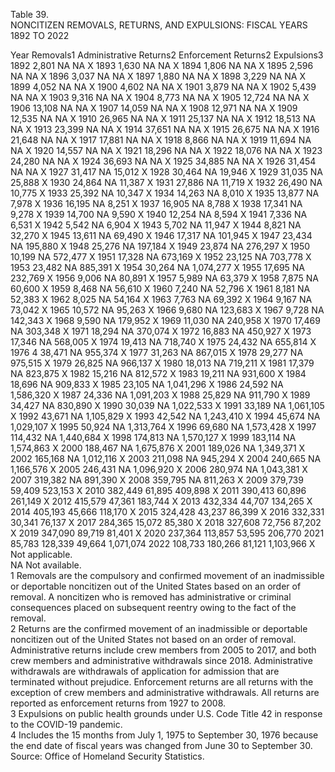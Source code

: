 				
Table 39.  				
NONCITIZEN REMOVALS, RETURNS, AND EXPULSIONS: FISCAL YEARS 1892 TO 2022				
				
Year	Removals1	Administrative Returns2	Enforcement Returns2	Expulsions3
1892	2,801	NA	NA	X
1893	1,630	NA	NA	X
1894	1,806	NA	NA	X
1895	2,596	NA	NA	X
1896	3,037	NA	NA	X
1897	1,880	NA	NA	X
1898	3,229	NA	NA	X
1899	4,052	NA	NA	X
1900	4,602	NA	NA	X
1901	3,879	NA	NA	X
1902	5,439	NA	NA	X
1903	9,316	NA	NA	X
1904	8,773	NA	NA	X
1905	12,724	NA	NA	X
1906	13,108	NA	NA	X
1907	14,059	NA	NA	X
1908	12,971	NA	NA	X
1909	12,535	NA	NA	X
1910	26,965	NA	NA	X
1911	25,137	NA	NA	X
1912	18,513	NA	NA	X
1913	23,399	NA	NA	X
1914	37,651	NA	NA	X
1915	26,675	NA	NA	X
1916	21,648	NA	NA	X
1917	17,881	NA	NA	X
1918	8,866	NA	NA	X
1919	11,694	NA	NA	X
1920	14,557	NA	NA	X
1921	18,296	NA	NA	X
1922	18,076	NA	NA	X
1923	24,280	NA	NA	X
1924	36,693	NA	NA	X
1925	34,885	NA	NA	X
1926	31,454	NA	NA	X
1927	31,417	NA	15,012	X
1928	30,464	NA	19,946	X
1929	31,035	NA	25,888	X
1930	24,864	NA	11,387	X
1931	27,886	NA	11,719	X
1932	26,490	NA	10,775	X
1933	25,392	NA	10,347	X
1934	14,263	NA	8,010	X
1935	13,877	NA	7,978	X
1936	16,195	NA	8,251	X
1937	16,905	NA	8,788	X
1938	17,341	NA	9,278	X
1939	14,700	NA	9,590	X
1940	12,254	NA	8,594	X
1941	7,336	NA	6,531	X
1942	5,542	NA	6,904	X
1943	5,702	NA	11,947	X
1944	8,821	NA	32,270	X
1945	13,611	NA	69,490	X
1946	17,317	NA	101,945	X
1947	23,434	NA	195,880	X
1948	25,276	NA	197,184	X
1949	23,874	NA	276,297	X
1950	10,199	NA	572,477	X
1951	17,328	NA	673,169	X
1952	23,125	NA	703,778	X
1953	23,482	NA	885,391	X
1954	30,264	NA	1,074,277	X
1955	17,695	NA	232,769	X
1956	9,006	NA	80,891	X
1957	5,989	NA	63,379	X
1958	7,875	NA	60,600	X
1959	8,468	NA	56,610	X
1960	7,240	NA	52,796	X
1961	8,181	NA	52,383	X
1962	8,025	NA	54,164	X
1963	7,763	NA	69,392	X
1964	9,167	NA	73,042	X
1965	10,572	NA	95,263	X
1966	9,680	NA	123,683	X
1967	9,728	NA	142,343	X
1968	9,590	NA	179,952	X
1969	11,030	NA	240,958	X
1970	17,469	NA	303,348	X
1971	18,294	NA	370,074	X
1972	16,883	NA	450,927	X
1973	17,346	NA	568,005	X
1974	19,413	NA	718,740	X
1975	24,432	NA	655,814	X
1976 4	38,471	NA	955,374	X
1977	31,263	NA	867,015	X
1978	29,277	NA	975,515	X
1979	26,825	NA	966,137	X
1980	18,013	NA	719,211	X
1981	17,379	NA	823,875	X
1982	15,216	NA	812,572	X
1983	19,211	NA	931,600	X
1984	18,696	NA	909,833	X
1985	23,105	NA	1,041,296	X
1986	24,592	NA	1,586,320	X
1987	24,336	NA	1,091,203	X
1988	25,829	NA	911,790	X
1989	34,427	NA	830,890	X
1990	30,039	NA	1,022,533	X
1991	33,189	NA	1,061,105	X
1992	43,671	NA	1,105,829	X
1993	42,542	NA	1,243,410	X
1994	45,674	NA	1,029,107	X
1995	50,924	NA	1,313,764	X
1996	69,680	NA	1,573,428	X
1997	114,432	NA	1,440,684	X
1998	174,813	NA	1,570,127	X
1999	183,114	NA	1,574,863	X
2000	188,467	NA	1,675,876	X
2001	189,026	NA	1,349,371	X
2002	165,168	NA	1,012,116	X
2003	211,098	NA	945,294	X
2004	240,665	NA	1,166,576	X
2005	246,431	NA	1,096,920	X
2006	280,974	NA	1,043,381	X
2007	319,382	NA	891,390	X
2008	359,795	NA	811,263	X
2009	379,739	59,409	523,153	X
2010	382,449	61,895	409,898	X
2011	390,413	60,896	261,149	X
2012	415,579	47,361	183,744	X
2013	432,334	44,707	134,265	X
2014	405,193	45,666	118,170	X
2015	324,428	43,237	86,399	X
2016	332,331	30,341	76,137	X
2017	284,365	15,072	85,380	X
2018	327,608	72,756	87,202	X
2019	347,090	89,719	81,401	X
2020	237,364	113,857	53,595	206,770
2021	85,783	128,339	49,664	1,071,074
2022	108,733	180,266	81,121	1,103,966
X Not applicable.				
NA Not available.				
1 Removals are the compulsory and confirmed movement of an inadmissible or deportable noncitizen out of the United States based on an order of removal. A noncitizen who is removed has administrative or criminal consequences placed on subsequent reentry owing to the fact of the removal.				
2 Returns are the confirmed movement of an inadmissible or deportable noncitizen out of the United States not based on an order of removal.  Administrative returns include crew members from 2005 to 2017, and both crew members and administrative withdrawals since 2018. Administrative withdrawals are withdrawals of application for admission that are terminated without prejudice. Enforcement returns are all returns with the exception of crew members and administrative withdrawals. All returns are reported as enforcement returns from 1927 to 2008.				
3 Expulsions on public health grounds under U.S. Code Title 42 in response to the COVID-19 pandemic.				
4 Includes the 15 months from July 1, 1975 to September 30, 1976 because the end date of fiscal years was changed from June 30 to September 30.				
Source: Office of Homeland Security Statistics.				